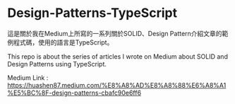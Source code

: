 # Design-Patterns-TypeScript

這是關於我在Medium上所寫的一系列關於SOLID、Design Pattern介紹文章的範例程式碼，使用的語言是TypeScript。

This repo is about the series of articles I wrote on Medium about SOLID and Design Patterns using TypeScript.

Medium Link : https://huashen87.medium.com/%E8%A8%AD%E8%A8%88%E6%A8%A1%E5%BC%8F-design-patterns-cbafc90e6ff6
